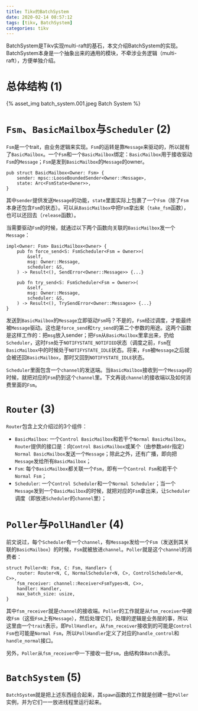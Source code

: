 ```yaml
---
title: Tikv的BatchSystem
date: 2020-02-14 08:57:12
tags: [tikv, BatchSystem]
categories: tikv 
---
```


BatchSystem是Tikv实现multi-raft的基石，本文介绍BatchSystem的实现。BatchSystem本身是一个抽象出来的通用的模块，不牵涉业务逻辑（multi-raft），方便单独介绍。

<!-- more -->

<script type="text/x-mathjax-config">
MathJax.Hub.Config({
tex2jax: {inlineMath: [['$','$'], ['\\(','\\)']]}
});
</script>

<script type="text/javascript" async
  src="https://cdn.mathjax.org/mathjax/latest/MathJax.js?config=TeX-MML-AM_CHTML">
</script>

# 总体结构 (1)

{% asset_img batch_system.001.jpeg Batch System %}

# `Fsm`、`BasicMailbox`与`Scheduler` (2)

`Fsm`是一个trait，由业务逻辑来实现。`Fsm`的运转是靠`Message`来驱动的，所以就有了`BasicMailbox`。一个`Fsm`和一个`BasicMailbox`绑定：`BasicMailbox`用于接收驱动`Fsm`的`Message`；`Fsm`是发到`BasicMailbox`的`Message`的owner。

```
pub struct BasicMailbox<Owner: Fsm> {
    sender: mpsc::LooseBoundedSender<Owner::Message>,
    state: Arc<FsmState<Owner>>,
}
```

其中`sender`提供发送`Message`的功能，`state`里面实际上包裹了一个`Fsm`（除了`Fsm`本身还包含`Fsm`的状态）。可以从`BasicMailbox`中把`Fsm`拿出来（`take_fsm`函数），也可以还回去（`release`函数）。

当需要驱动`Fsm`的时候，就通过以下两个函数向关联的`BasicMailbox`发一个`Message`：

```
impl<Owner: Fsm> BasicMailbox<Owner> {
    pub fn force_send<S: FsmScheduler<Fsm = Owner>>(
        &self,
        msg: Owner::Message,
        scheduler: &S,
    ) -> Result<(), SendError<Owner::Message>> {...}

    pub fn try_send<S: FsmScheduler<Fsm = Owner>>(
        &self,
        msg: Owner::Message,
        scheduler: &S,
    ) -> Result<(), TrySendError<Owner::Message>> {...}
}
```

发送到`BasicMailbox`的`Message`立即驱动`Fsm`吗？不是的，`Fsm`经过调度，才能最终被`Message`驱动。这也是`force_send`和`try_send`的第二个参数的用途。这两个函数是这样工作的：把`msg`放入sender；把`Fsm`从`BasicMailbox`里拿出来，扔给`Scheduler`，这时`Fsm`处于`NOTIFYSTATE_NOTIFIED`状态（调度之前，`Fsm`在`BasicMailbox`中的时候处于`NOTIFYSTATE_IDLE`状态。将来，`Fsm`被`Message`之后就会被还回`BasicMailbox`，那时又回到`NOTIFYSTATE_IDLE`状态。

`Scheduler`里面包含一个`channel`的发送端。当`BasicMailbox`接收到一个`Message`的时候，就把对应的`Fsm`扔到这个`channel`里。下文再说`channel`的接收端以及如何消费里面的`Fsm`。

# `Router` (3)

`Router`包含上文介绍过的3个组件：

- `BasicMailbox`: 一个`Control BasicMailbox`和若干个`Normal BasicMailbox`。`Router`提供的接口是：向`Control BasicMailbox`或某个（由参数`addr`指定）`Normal BasicMailbox`发送一个`Message`；除此之外，还有广播，即向把`Message`发给所有`BasicMailbox`；
- `Fsm`: 每个`BasicMailbox`都关联一个`Fsm`，即有一个`Control Fsm`和若干个`Normal Fsm`；
- `Scheduler`: 一个`Control Scheduler`和一个`Normal Scheduler`；当一个`Message`发到一个`BasicMailbox`的时候，就把对应的`Fsm`拿出来，让`Scheduler`调度（即放进`Scheduler`的`channel`里）；


# `Poller`与`PollHandler` (4)

前文说过，每个`Scheduler`有一个`channel`，有`Message`发给一个`Fsm`（发送到其关联的`BasicMailbox`）的时候，`Fsm`就被放进`channel`。`Poller`就是这个`channel`的消费者：

```
struct Poller<N: Fsm, C: Fsm, Handler> {
    router: Router<N, C, NormalScheduler<N, C>, ControlScheduler<N, C>>,
    fsm_receiver: channel::Receiver<FsmTypes<N, C>>,
    handler: Handler,
    max_batch_size: usize,
}
```

其中`fsm_receiver`就是`channel`的接收端。`Poller`的工作就是从`fsm_receiver`中接收`Fsm`（这些`Fsm`上有`Message`），然后处理它们，处理的逻辑是业务层的事，所以这里由一个`trait`表示，即`PollHandler`。从`fsm_receiver`接收到的可能是`Control Fsm`也可能是`Normal Fsm`，所以`PollHandler`定义了对应的`handle_control`和`handle_normal`接口。

另外，`Poller`从`fsm_receiver`中一下接收一批`Fsm`，由结构体`Batch`表示。

# `BatchSystem` (5)

`BatchSystem`就是把上述东西组合起来，其`spawn`函数的工作就是创建一批`Poller`实例，并为它们一一放进线程里运行起来。
